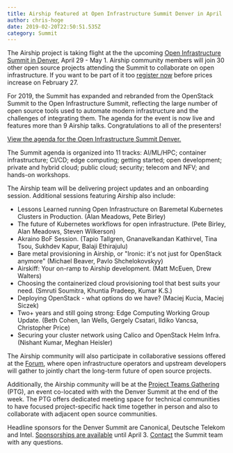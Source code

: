 ```yaml
---
title: Airship featured at Open Infrastructure Summit Denver in April
author: chris-hoge
date: 2019-02-20T22:50:51.535Z
category: Summit
---
```

The Airship project is taking flight at the the upcoming [Open Infrastructure Summit in Denver](https://www.openstack.org/summit/denver-2019/), April 29 - May 1. Airship community members will join 30 other open source projects attending the Summit to collaborate on open infrastructure. If you want to be part of it too [register now](https://www.openstack.org/summit/denver-2019/) before prices increase on February 27.

For 2019, the Summit has expanded and rebranded from the OpenStack Summit to the Open Infrastructure Summit, reflecting the large number of open source tools used to automate modern infrastructure and the challenges of integrating them. The agenda for the event is now live and features more than 9 Airship talks. Congratulations to all of the presenters!

[View the agenda for the Open Infrastructure Summit Denver.](https://www.openstack.org/summit/denver-2019/summit-schedule#day=2019-04-29)

The Summit agenda is organized into 11 tracks: AI/ML/HPC; container infrastructure; CI/CD; edge computing; getting started; open development; private and hybrid cloud; public cloud; security; telecom and NFV; and hands-on workshops.

The Airship team will be delivering project updates and an onboarding session. Additional sessions featuring Airship also include:

* Lessons Learned running Open Infrastructure on Baremetal Kubernetes Clusters in Production. (Alan Meadows, Pete Birley)
* The future of Kubernetes workflows for open infrastructure. (Pete Birley, Alan Meadows, Steven Wilkerson)
* Akraino BoF Session. (Tapio Tallgren, Gnanavelkandan Kathirvel, Tina Tsou, Sukhdev Kapur, Balaji Ethirajulu)
* Bare metal provisioning in Airship, or "Ironic: it's not just for OpenStack anymore" (Michael Beaver, Pavlo Shchelokovskyy)
* Airskiff: Your on-ramp to Airship development. (Matt McEuen, Drew Walters)
* Choosing the containerized cloud provisioning tool that best suits your need.  (Smruti Soumitra, Khuntia Pradeep, Kumar K.S.)
* Deploying OpenStack - what options do we have?  (Maciej Kucia, Maciej Siczek)
* Two+ years and still going strong: Edge Computing Working Group Update. (Beth Cohen, Ian Wells, Gergely Csatari, Ildiko Vancsa, Christopher Price)
* Securing your cluster network using Calico and OpenStack Helm Infra. (Nishant Kumar, Meghan Heisler)

The Airship community will also participate in collaborative sessions offered at the [Forum](https://www.openstack.org/summit/denver-2019/), where open infrastructure operators and upstream developers will gather to jointly chart the long-term future of open source projects. 

Additionally, the Airship community will be at the [Project Teams Gathering](https://www.openstack.org/ptg) (PTG), an event co-located with with the Denver Summit at the end of the week. The PTG offers dedicated meeting space for technical communities to have focused project-specific hack time together in person and also to collaborate with adjacent open source communities. 

Headline sponsors for the Denver Summit are Canonical, Deutsche Telekom and Intel.  [Sponsorships are available](https://www.openstack.org/summit/denver-2019/sponsors/) until April 3. [Contact](mailto:summit@openstack.org) the Summit team with any questions.
